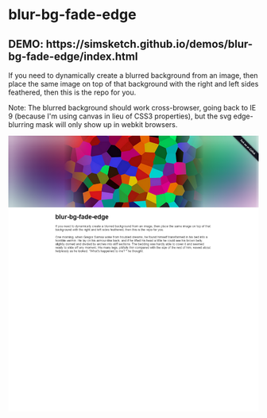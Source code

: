 # blur-bg-fade-edge

<h2>DEMO: https://simsketch.github.io/demos/blur-bg-fade-edge/index.html</h2>
<p>If you need to dynamically create a blurred background from an image, then place the same image on top of that background with the right and left sides feathered, then this is the repo for you.</p>
<p>Note: The blurred background should work cross-browser, going back to IE 9 (because I'm using canvas in lieu of CSS3 properties), but the svg edge-blurring mask will only show up in webkit browsers.</p>
<p><a href="https://raw.githubusercontent.com/simsketch/blur-bg-fade-edge/master/img/example.png">
<img src="img/example.png"></a>
</p>
